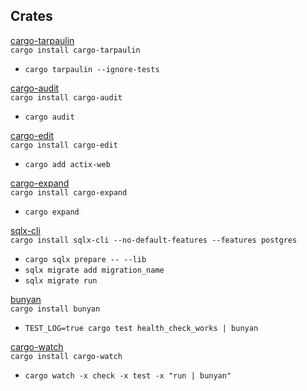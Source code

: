 ## Crates

[cargo-tarpaulin](https://crates.io/crates/cargo-tarpaulin)\
`cargo install cargo-tarpaulin`
- `cargo tarpaulin --ignore-tests`

[cargo-audit](https://crates.io/crates/cargo-audit)\
`cargo install cargo-audit`
- `cargo audit`

[cargo-edit](https://crates.io/crates/cargo-edit)\
`cargo install cargo-edit`
- `cargo add actix-web`

[cargo-expand](https://crates.io/crates/cargo-expand)\
`cargo install cargo-expand`
- `cargo expand`

[sqlx-cli](https://crates.io/crates/sqlx-cli)\
`cargo install sqlx-cli --no-default-features --features postgres`
- `cargo sqlx prepare -- --lib`
- `sqlx migrate add migration_name`
- `sqlx migrate run`

[bunyan](https://crates.io/crates/bunyan)\
`cargo install bunyan`
- `TEST_LOG=true cargo test health_check_works | bunyan`

[cargo-watch](https://crates.io/crates/cargo-watch)\
`cargo install cargo-watch`
- `cargo watch -x check -x test -x "run | bunyan"`